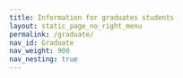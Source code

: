 ```yaml
---
title: Information for graduates students
layout: static_page_no_right_menu
permalink: /graduate/
nav_id: Graduate
nav_weight: 900
nav_nesting: true
---
```

